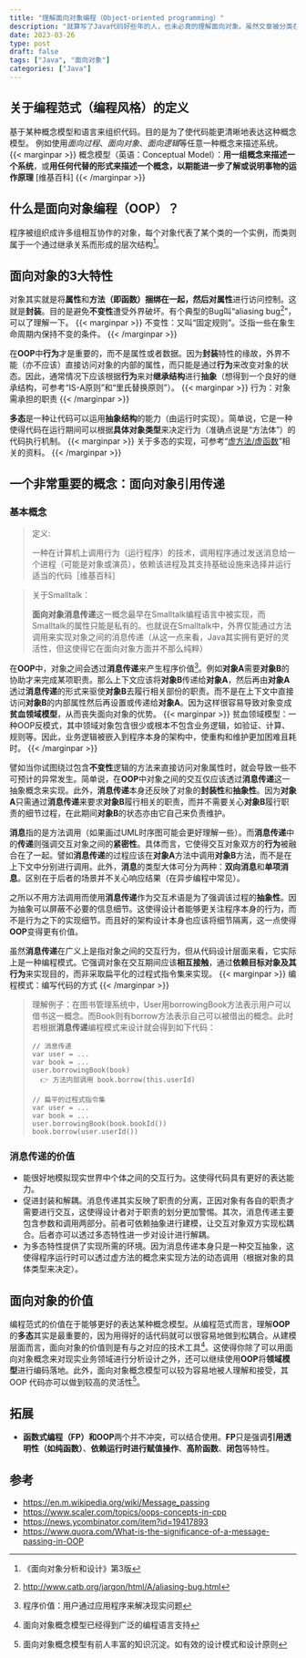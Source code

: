 ```yaml
---
title: "理解面向对象编程（Object-oriented programming）"
description: "就算写了Java代码好些年的人，也未必真的理解面向对象。虽然文章被分类在Java中，但这并非一篇只关于Java的文章。"
date: 2023-03-26
type: post
draft: false
tags: ["Java", "面向对象"]
categories: ["Java"]
---
```


## 关于编程范式（编程风格）的定义
基于某种概念模型和语言来组织代码。目的是为了使代码能更清晰地表达这种概念模型。
例如使用*面向过程*、*面向对象*、*面向逻辑*等任意一种概念来描述系统。
{{< marginpar >}}
概念模型（英语：Conceptual Model）：**用一组概念来描述一个系统**，或**用任何代替的形式来描述一个概念，以期能进一步了解或说明事物的运作原理** [维基百科]
{{< /marginpar >}}

## 什么是面向对象编程（OOP）？
程序被组织成许多组相互协作的对象，每个对象代表了某个类的一个实例，而类则属于一个通过继承关系而形成的层次结构[^1]。
[^1]: 《面向对象分析和设计》第3版

## 面向对象的3大特性
对象其实就是将**属性**和**方法（即函数）**捆绑在一起，然后对**属性**进行访问控制。这就是**封装**。目的是避免**不变性**遭受外界破坏。有个典型的Bug叫“aliasing bug[^2]”，可以了理解一下。
{{< marginpar >}}
不变性：又叫“固定规则”。泛指一些在象生命周期内保持不变的条件。
{{< /marginpar >}}
[^2]: http://www.catb.org/jargon/html/A/aliasing-bug.html

在**OOP**中**行为**才是重要的，而不是属性或者数据。因为**封装**特性的缘故，外界不能（亦不应该）直接访问对象的内部的属性，而只能是通过**行为**来改变对象的状态。因此，通常情况下应该根据**行为**来对**继承结构**进行**抽象**（想得到一个良好的继承结构，可参考“IS-A原则”和“里氏替换原则”）。
{{< marginpar >}}
行为：对象需承担的职责
{{< /marginpar >}}

**多态**是一种让代码可以运用**抽象结构**的能力（由运行时实现）。简单说，它是一种使得代码在运行期间可以根据**具体对象类型**来决定行为（准确点说是“方法体”）的代码执行机制。
{{< marginpar >}}
关于多态的实现，可参考“[虚方法/虚函数](https://en.wikipedia.org/wiki/Virtual_function)”相关的资料。
{{< /marginpar >}}

## 一个非常重要的概念：面向对象引用传递

### 基本概念

> 定义:
> 
> 一种在计算机上调用行为（运行程序）的技术，调用程序通过发送消息给一个进程（可能是对象或演员），依赖该进程及其支持基础设施来选择并运行适当的代码［维基百科］

> 关于Smalltalk：
>
> **面向对象消息传递**这一概念最早在Smalltalk编程语言中被实现，而Smalltalk的属性只能是私有的。也就说在Smalltalk中，外界仅能通过方法调用来实现对象之间的消息传递（从这一点来看，Java其实拥有更好的灵活性，但这使得它在面向对象方面并不那么纯粹）

在**OOP**中，对象之间会透过**消息传递**来产生程序价值[^3]。例如**对象A**需要**对象B**的协助才来完成某项职责。那么上下文应该将**对象B**传递给**对象A**，然后再由**对象A**透过**消息传递**的形式来驱使**对象B**去履行相关部份的职责。而不是在上下文中直接访问**对象B**的内部属性然后再设置或传递给**对象A**。因为这样很容易导致对象变成**贫血领域模型**，从而丧失面向对象的优势。
{{< marginpar >}}
贫血领域模型：一种OOP反模式，其中领域对象包含很少或根本不包含业务逻辑，如验证、计算、规则等。因此，业务逻辑被嵌入到程序本身的架构中，使重构和维护更加困难且耗时。
{{< /marginpar >}}
[^3]: 程序价值：用户通过应用程序来解决现实问题

譬如当你试图绕过包含**不变性**逻辑的方法来直接访问对象属性时，就会导致一些不可预计的异常发生。简单说，在**OOP**中对象之间的交互仅应该透过**消息传递**这一抽象概念来实现。此外，**消息传递**本身还反映了对象的**封装性**和**抽象性**。因为**对象A**只需通过**消息传递**来要求**对象B**履行相关的职责，而并不需要关心**对象B**履行职责的细节过程，在此期间**对象B**的状态亦由它自己来负责维护。

**消息**指的是方法调用（如果画过UML时序图可能会更好理解一些）。而**消息传递**中的**传递**则强调交互对象之间的**紧密性**。具体而言，它使得交互对象双方的**行为**被融合在了一起。譬如**消息传递**的过程应该在**对象A**方法中调用**对象B**方法，而不是在上下文中分别进行调用。此外，**消息**的类型大体可分为两种：**双向消息**和**单项消息**。区别在于后者的场景并不关心响应结果（在异步编程中常见）。

之所以不用方法调用而使用**消息传递**作为交互术语是为了强调该过程的**抽象性**。因为抽象可以屏蔽不必要的信息细节。这使得设计者能够更关注程序本身的行为，而不是行为之下的实现细节。而且好的架构设计本身也应该将细节隔离，这一点使得**OOP**变得更有价值。

虽然**消息传递**在广义上是指对象之间的交互行为，但从代码设计层面来看，它实际上是一种编程模式。它强调对象在交互期间应该**相互接触**，通过**依赖目标对象及其行为**来实现目的，而非采取扁平化的过程式指令集来实现。
{{< marginpar >}}
编程模式：编写代码的方式
{{< /marginpar >}}

> 理解例子：在图书管理系统中，User用borrowingBook方法表示用户可以借书这一概念。而Book则有borrow方法表示自己可以被借出的概念。此时若根据**消息传递**编程模式来设计就会得到如下代码：
> ```
> // 消息传递
> var user = ...
> var book = ...
> user.borrowingBook(book) 
>   👉 方法内部调用 book.borrow(this.userId)
>
> // 扁平的过程式指令集
> var user = ...
> var book = ...
> user.borrowingBook(book.bookId())
> book.borrow(user.userId())
> ```

### 消息传递的价值
* 能很好地模拟现实世界中个体之间的交互行为。这使得代码具有更好的表达能力。
* 促进封装和解耦。消息传递其实反映了职责的分离，正因对象有各自的职责才需要进行交互，这使得设计者对于职责的划分更加警惕。其次，消息传递主要包含参数和调用两部分。前者可依赖抽象进行建模，让交互对象双方实现松耦合。后者亦可以透过多态特性进一步对设计进行解耦。
* 为多态特性提供了实现所需的环境。因为消息传递本身只是一种交互抽象，这使得程序运行时可以透过虚方法的概念来实现方法的动态调用（根据对象的具体类型来决定）。

## 面向对象的价值
编程范式的价值在于能够更好的表达某种概念模型。从编程范式而言，理解**OOP**的**多态**其实是最重要的，因为用得好的话代码就可以很容易地做到松耦合。从建模层面而言，面向对象的价值则是有与之对应的技术工具[^4]。这使得你除了可以用面向对象概念来对现实业务领域进行分析设计之外，还可以继续使用**OOP**将**领域模型**进行编码落地。此外，面向对象概念模型可以较为容易地被人理解和接受，其 OOP 代码亦可以做到较高的灵活性[^5]。
[^4]: 面向对象概念模型已经得到广泛的编程语言支持
[^5]: 面向对象概念模型有前人丰富的知识沉淀。如有效的设计模式和设计原则

## 拓展
* **函数式编程（FP）**和**OOP**两个并不冲突，可以结合使用。**FP**只是强调**引用透明性（如纯函数）**、**依赖运行时进行赋值操作**、**高阶函数**、**闭包**等特性。

## 参考
* https://en.m.wikipedia.org/wiki/Message_passing
* https://www.scaler.com/topics/oops-concepts-in-cpp
* https://news.ycombinator.com/item?id=19417893
* https://www.quora.com/What-is-the-significance-of-a-message-passing-in-OOP